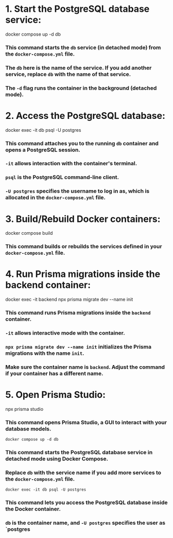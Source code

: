 # 1. Start the PostgreSQL database service:

docker compose up -d db

### This command starts the `db` service (in detached mode) from the `docker-compose.yml` file.

### The `db` here is the name of the service. If you add another service, replace `db` with the name of that service.

### The `-d` flag runs the container in the background (detached mode).

# 2. Access the PostgreSQL database:

docker exec -it db psql -U postgres

### This command attaches you to the running `db` container and opens a PostgreSQL session.

### `-it` allows interaction with the container's terminal.

### `psql` is the PostgreSQL command-line client.

### `-U postgres` specifies the username to log in as, which is allocated in the `docker-compose.yml` file.

# 3. Build/Rebuild Docker containers:

docker compose build

### This command builds or rebuilds the services defined in your `docker-compose.yml` file.

# 4. Run Prisma migrations inside the backend container:

docker exec -it backend npx prisma migrate dev --name init

### This command runs Prisma migrations inside the `backend` container.

### `-it` allows interactive mode with the container.

### `npx prisma migrate dev --name init` initializes the Prisma migrations with the name `init`.

### Make sure the container name is `backend`. Adjust the command if your container has a different name.

# 5. Open Prisma Studio:

npx prisma studio

### This command opens Prisma Studio, a GUI to interact with your database models.


`docker compose up -d db`  
### This command starts the PostgreSQL database service in detached mode using Docker Compose.  
### Replace `db` with the service name if you add more services to the `docker-compose.yml` file.

`docker exec -it db psql -U postgres`  
### This command lets you access the PostgreSQL database inside the Docker container.  
### `db` is the container name, and `-U postgres` specifies the user as `postgres
